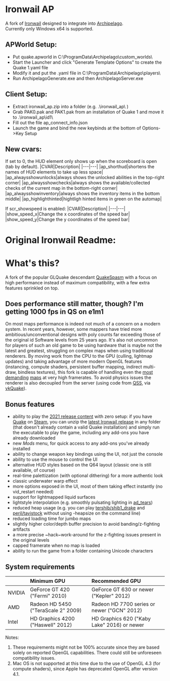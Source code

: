 # Ironwail AP
A fork of [Ironwail](https://github.com/andrei-drexler/ironwail) designed to integrate into [Archipelago](https://github.com/ArchipelagoMW/Archipelago/releases).  
Currently only Windows x64 is supported.  

## APWorld Setup:
- Put quake.apworld in C:\\ProgramData\\Archipelago\\custom_worlds\\
- Start the Launcher and click "Generate Template Options" to create the Quake 1.yaml file
- Modify it and put the .yaml file in C:\\ProgramData\\Archipelago\\players\\
- Run ArchipelagoGenerate.exe and then ArchipelagoServer.exe

## Client Setup:
- Extract ironwail_ap.zip into a folder (e.g. .\\ironwail_ap\\ )
- Grab PAK0.pak and PAK1.pak from an installation of Quake 1 and move it to .\\ironwail_ap\\id1\\
- Fill out the file ap_connect_info.json
- Launch the game and bind the new keybinds at the bottom of Options->Key Setup

## New cvars:
If set to 0, the HUD element only shows up when the scoreboard is open (tab by default).
|CVAR|Description|
|---|---|
|ap_shorthud|shortens the names of HUD elements to take up less space|
|ap_alwaysshowunlocks|always shows the unlocked abilities in the top-right corner|
|ap_alwaysshowchecks|always shows the available/collected checks of the current map in the bottom-right corner|
|ap_alwaysshowinventory|always shows the inventory items in the bottom middle|
|ap_highlighthinted|hightligh hinted items in green on the automap|

If scr_showspeed is enabled:
|CVAR|Description|
|---|---|
|show_speed_x|Change the x coordinates of the speed bar|
|show_speed_y|Change the y coordinates of the speed bar|


# Original Ironwail Readme:

# What's this?
A fork of the popular GLQuake descendant [QuakeSpasm](https://sourceforge.net/projects/quakespasm/) with a focus on high performance instead of maximum compatibility, with a few extra features sprinkled on top.

## Does performance still matter, though? I'm getting 1000 fps in QS on e1m1
On most maps performance is indeed not much of a concern on a modern system. In recent years, however, some mappers have tried more ambitious/unconventional designs with poly counts far exceeding those of the original id Software levels from 25 years ago. It's also not uncommon for players of such an old game to be using hardware that is maybe not the latest and greatest, struggling on complex maps when using traditional renderers. By moving work from the CPU to the GPU (culling, lightmap updates) and taking advantage of more modern OpenGL features (instancing, compute shaders, persistent buffer mapping, indirect multi-draw, bindless textures), this fork is capable of handling even the [most](https://www.quaddicted.com/reviews/ter_shibboleth_drake_redux.html) [demanding](https://www.quaddicted.com/forum/viewtopic.php?id=1171) [maps](https://www.quaddicted.com/reviews/ravenkeep.html) at very high framerates. To avoid physics issues the renderer is also decoupled from the server (using code from [QSS](https://github.com/Shpoike/Quakespasm/), via [vkQuake](https://github.com/Novum/vkQuake)).

## Bonus features
- ability to play the [2021 release content](https://store.steampowered.com/app/2310/QUAKE/) with zero setup: if you have [Quake](https://store.steampowered.com/app/2310/QUAKE/) on [Steam](https://store.steampowered.com/app/2310/QUAKE/), you can unzip the [latest Ironwail release](https://github.com/andrei-drexler/ironwail/releases/latest) in any folder (that doesn't already contain a valid Quake installation) and simply run the executable to play the game, including any add-ons you have already downloaded
- new *Mods* menu, for quick access to any add-ons you've already installed
- ability to change weapon key bindings using the UI, not just the console
- ability to use the mouse to control the UI
- alternative HUD styles based on the Q64 layout (classic one is still available, of course)
- real-time palettization (with optional dithering) for a more authentic look
- classic underwater warp effect
- more options exposed in the UI, most of them taking effect instantly (no vid_restart needed)
- support for lightmapped liquid surfaces
- lightstyle interpolation (e.g. smoothly pulsating lighting in [ad_tears](https://www.moddb.com/mods/arcane-dimensions))
- reduced heap usage (e.g. you can play [tershib/shib1_drake](https://www.quaddicted.com/reviews/ter_shibboleth_drake_redux.html) and [peril/tavistock](https://www.quaddicted.com/forum/viewtopic.php?id=1171) without using -heapsize on the command line)
- reduced loading time for jumbo maps
- slightly higher color/depth buffer precision to avoid banding/z-fighting artifacts
- a more precise ~hack~work-around for the z-fighting issues present in the original levels
- capped framerate when no map is loaded
- ability to run the game from a folder containing Unicode characters

## System requirements

| | Minimum GPU | Recommended GPU |
|:--|:--|:--|
|NVIDIA|GeForce GT 420 ("Fermi" 2010)|GeForce GT 630 or newer ("Kepler" 2012)|
|AMD|Radeon HD 5450 ("TeraScale 2" 2009) |Radeon HD 7700 series or newer ("GCN" 2012)|
|Intel|HD Graphics 4200 ("Haswell" 2012)|HD Graphics 620 ("Kaby Lake" 2016) or newer|

Notes:
1) These requirements might not be 100% accurate since they are based solely on reported OpenGL capabilities. There could still be unforeseen compatibility issues.
2) Mac OS is not supported at this time due to the use of OpenGL 4.3 (for compute shaders), since Apple has deprecated OpenGL after version 4.1.

